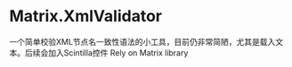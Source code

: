 Matrix.XmlValidator
===================

一个简单校验XML节点名一致性语法的小工具，目前仍非常简陋，尤其是载入文本。后续会加入Scintilla控件
Rely on Matrix library

